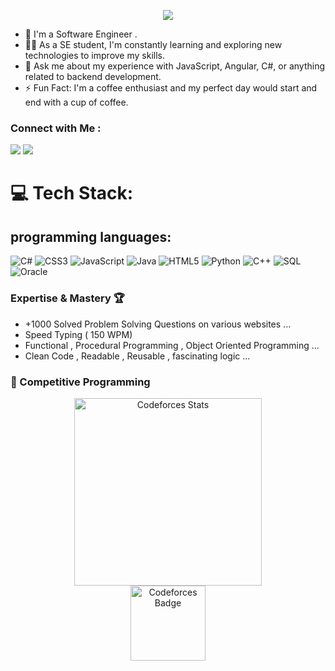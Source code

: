 
<!-- Typing SVG by DenverCoder1 - https://github.com/DenverCoder1/readme-typing-svg -->
<p align="center">
  <a href="https://github.com/DenverCoder1/readme-typing-svg"><img src="https://readme-typing-svg.herokuapp.com/?lines=Backend%20web%20developer;Always%20learning%20new%20things&font=Fira%20Code&center=true&width=440&height=45&color=f75c7e&vCenter=true&size=22"></a>
</p> 

- 🏢 I'm a Software Engineer .
- 👨‍💻 As a SE student, I'm constantly learning and exploring new technologies to improve my skills.
- 💬 Ask me about my experience with JavaScript, Angular, C#, or anything related to backend development.
- ⚡ Fun Fact: I'm a coffee enthusiast and my perfect day would start and end with a cup of coffee.


### Connect with Me :

<a href="https://www.linkedin.com/in/mohammad-hasan-abdelqader-7a833b32a/" target="_blank"><img src="https://img.shields.io/badge/-Mohammad%20Hasan-0077B5?style=for-the-badge&logo=Linkedin&logoColor=white"/></a>
<a href="https://t.me/Mohammad_Hasan01" target="_blank"><img src="https://img.shields.io/badge/-Mohammad%20Hasan-0077B5?style=for-the-badge&logo=Telegram&logoColor=white"/></a>


# 💻 Tech Stack:
## programming languages:
![C#](https://img.shields.io/badge/c%23-%23239120.svg?style=for-the-badge&logo=csharp&logoColor=white) 
![CSS3](https://img.shields.io/badge/css3-%231572B6.svg?style=for-the-badge&logo=css3&logoColor=white) 
![JavaScript](https://img.shields.io/badge/javascript-%23323330.svg?style=for-the-badge&logo=javascript&logoColor=%23F7DF1E) 
![Java](https://img.shields.io/badge/java-%23ED8B00.svg?style=for-the-badge&logo=openjdk&logoColor=white) 
![HTML5](https://img.shields.io/badge/html5-%23E34F26.svg?style=for-the-badge&logo=html5&logoColor=white) 
![Python](https://img.shields.io/badge/python-3670A0?style=for-the-badge&logo=python&logoColor=ffdd54) 
![C++](https://img.shields.io/badge/c%2B%2B-%2300599C.svg?style=for-the-badge&logo=c%2B%2B&logoColor=white)
![SQL](https://img.shields.io/badge/sql-%2300758F.svg?style=for-the-badge&logo=databricks&logoColor=white)
![Oracle](https://img.shields.io/badge/oracle-%23F80000.svg?style=for-the-badge&logo=oracle&logoColor=white)

### Expertise & Mastery 🏆
- +1000 Solved Problem Solving Questions on various websites ...
- Speed Typing ( 150 WPM) 
- Functional , Procedural Programming , Object Oriented Programming ...
- Clean Code , Readable , Reusable , fascinating logic ...


### 🧠 Competitive Programming

<p align="center">
  <a href="https://codeforces.com/profile/Eng_Mohammad_Hasan" target="_blank">
    <img src="https://codeforces-readme-stats.vercel.app/api/card?username=Eng_Mohammad_Hasan" alt="Codeforces Stats" width="300"/>
  </a>
  <br />
  <img src="https://codeforces-readme-stats.vercel.app/api/badge?username=Eng_Mohammad_Hasan" alt="Codeforces Badge" width="120"/>
</p>


